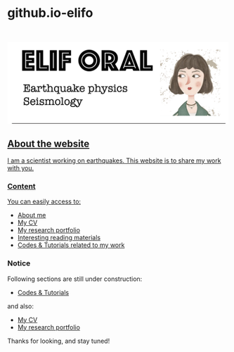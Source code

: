 # github.io-elifo


<!-- PROJECT SHIELDS -->
<!--
*** I'm using markdown "reference style" links for readability.
*** Reference links are enclosed in brackets [ ] instead of parentheses ( ).
*** See the bottom of this document for the declaration of the reference variables
*** for contributors-url, forks-url, etc. This is an optional, concise syntax you may use.
*** https://www.markdownguide.org/basic-syntax/#reference-style-links
-->

<!-- PROJECT LOGO -->
<br />
<p align="center">
  <a href="https://elifo.github.io/index.html">
    <img src="images/header.png" alt="Logo" width='502px;>
  </a>

  <h3 align="center">elifo.github.io</h3>

  <p align="center">
    Elif Oral's personal website
  </p>

</p>


<!-- ABOUT THE PROJECT -->
## About the website
I am a scientist working on earthquakes. This website is to share my work with you.
<!-- **To avoid retyping too much info. Do a search and replace with your text editor for the following:**
`github_username`, `repo_name`, `twitter_handle`, `email`, `project_title`, `project_description`
 -->

### Content
You can easily access to:

* [About me](https://elifo.github.io/about.html)
* [My CV](https://drive.google.com/file/d/1Ni20HWz70MR01rKhfXGG6Iy55sKGAowg/view)
* [My research portfolio](https://elifo.github.io/highlights.html)
* [Interesting reading materials](https://workflowy.com/s/golden-biblio-list/P8rZyO6IBaBKqqth)
* [Codes & Tutorials related to my work](https://elifo.github.io/index.html)


### Notice
Following sections are still under construction:

* [Codes & Tutorials](https://elifo.github.io/index.html)

and also: 

* [My CV](https://drive.google.com/file/d/1Ni20HWz70MR01rKhfXGG6Iy55sKGAowg/view)
* [My research portfolio](https://elifo.github.io/highlights.html)

Thanks for looking, and stay tuned!




